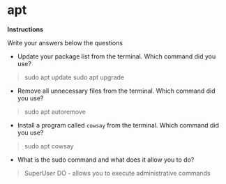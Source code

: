 # apt

**Instructions**

Write your answers below the questions

* Update your package list from the terminal. Which command did you use?
> sudo apt update 
> sudo apt upgrade


* Remove all unnecessary files from the terminal. Which command did you use?
> sudo apt autoremove 


* Install a program called `cowsay` from the terminal. Which command did you use?
> sudo apt cowsay


* What is the sudo command and what does it allow you to do?
> SuperUser DO - allows you to execute administrative commands
> 
